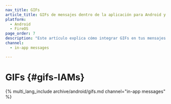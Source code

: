 ```yaml
---
nav_title: GIFs
article_title: GIFs de mensajes dentro de la aplicación para Android y FireOS
platform: 
  - Android
  - FireOS
page_order: 7
description: "Este artículo explica cómo integrar GIFs en tus mensajes dentro de la aplicación de Android o FireOS."
channel:
  - in-app messages

---
```


# GIFs {#gifs-IAMs}

{% multi_lang_include archive/android/gifs.md channel="in-app messages" %}
